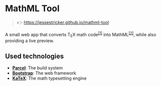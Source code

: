 # MathML Tool

> 👉 <https://jessestricker.github.io/mathml-tool>

A small web app that converts T<sub>E</sub>X math code<sup>[\[1\]]</sup> into
MathML<sup>[\[2\]]</sup>, while also providing a live preview.

[\[1\]]: https://katex.org/docs/supported "Supported Functions | KaTeX"
[\[2\]]: https://developer.mozilla.org/en-US/docs/Web/MathML "MathML | MDN"

## Used technologies

- [**Parcel**](https://parceljs.org): The build system
- [**Bootstrap**](https://getbootstrap.com): The web framework
- [**KaTeX**](https://katex.org): The math typesetting engine
